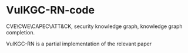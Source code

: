 # VulKGC-RN-code
CVE\CWE\CAPEC\ATT&amp;CK, 
security knowledge graph, 
knowledge graph completion.

VulKGC-RN is a partial implementation of the relevant paper 


